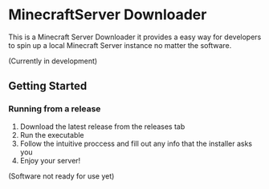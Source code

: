 # MinecraftServer Downloader



This is a Minecraft Server Downloader it provides a easy way for developers to spin up a local Minecraft Server instance no matter the software.

(Currently in development)


## Getting Started

### Running from a release

1. Download the latest release from the releases tab
2. Run the executable
3. Follow the intuitive proccess and fill out any info that the installer asks you
4. Enjoy your server!

(Software not ready for use yet)
